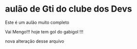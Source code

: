 # aulão de Gti do clube dos Devs

Este é um aulão muito completo 

Vai Mengo!!!
hoje tem gol do gabigol !!!

nova alteração desse arquivo